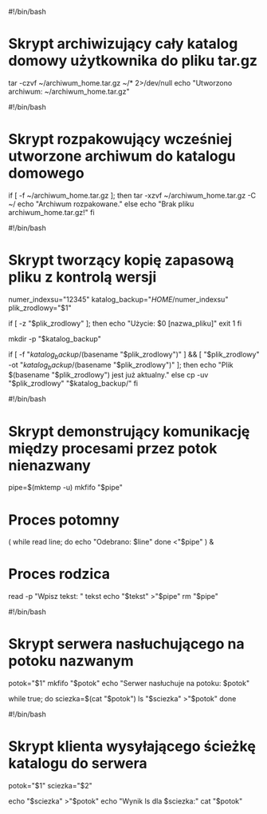 #!/bin/bash
# Skrypt archiwizujący cały katalog domowy użytkownika do pliku tar.gz
tar -czvf ~/archiwum_home.tar.gz ~/* 2>/dev/null
echo "Utworzono archiwum: ~/archiwum_home.tar.gz"


#!/bin/bash
# Skrypt rozpakowujący wcześniej utworzone archiwum do katalogu domowego
if [ -f ~/archiwum_home.tar.gz ]; then
    tar -xzvf ~/archiwum_home.tar.gz -C ~/
    echo "Archiwum rozpakowane."
else
    echo "Brak pliku archiwum_home.tar.gz!"
fi


#!/bin/bash
# Skrypt tworzący kopię zapasową pliku z kontrolą wersji
numer_indexsu="12345"
katalog_backup="$HOME/$numer_indexsu"
plik_zrodlowy="$1"

if [ -z "$plik_zrodlowy" ]; then
    echo "Użycie: $0 [nazwa_pliku]"
    exit 1
fi

mkdir -p "$katalog_backup"

if [ -f "$katalog_backup/$(basename "$plik_zrodlowy")" ] && [ "$plik_zrodlowy" -ot "$katalog_backup/$(basename "$plik_zrodlowy")" ]; then
    echo "Plik $(basename "$plik_zrodlowy") jest już aktualny."
else
    cp -uv "$plik_zrodlowy" "$katalog_backup/"
fi


#!/bin/bash
# Skrypt demonstrujący komunikację między procesami przez potok nienazwany
pipe=$(mktemp -u)
mkfifo "$pipe"

# Proces potomny
(
    while read line; do
        echo "Odebrano: $line"
    done <"$pipe"
) &

# Proces rodzica
read -p "Wpisz tekst: " tekst
echo "$tekst" >"$pipe"
rm "$pipe"



#!/bin/bash
# Skrypt serwera nasłuchującego na potoku nazwanym
potok="$1"
mkfifo "$potok"
echo "Serwer nasłuchuje na potoku: $potok"

while true; do
    sciezka=$(cat "$potok")
    ls "$sciezka" >"$potok"
done


#!/bin/bash
# Skrypt klienta wysyłającego ścieżkę katalogu do serwera
potok="$1"
sciezka="$2"

echo "$sciezka" >"$potok"
echo "Wynik ls dla $sciezka:"
cat "$potok"
